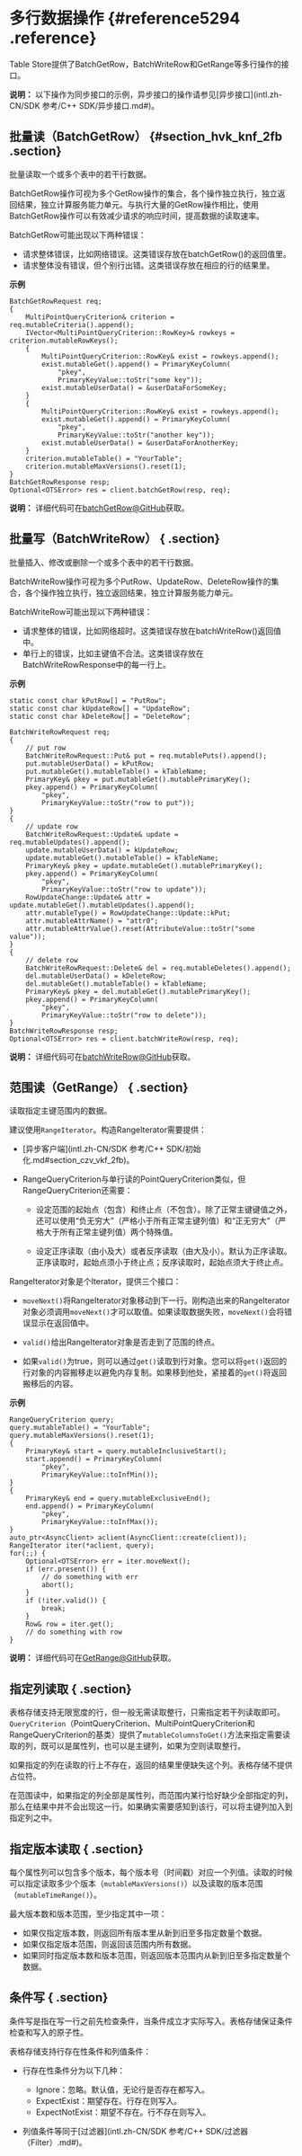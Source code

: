 # 多行数据操作 {#reference5294 .reference}

Table Store提供了BatchGetRow，BatchWriteRow和GetRange等多行操作的接口。

**说明：** 以下操作为同步接口的示例，异步接口的操作请参见[异步接口](intl.zh-CN/SDK 参考/C++ SDK/异步接口.md#)。

## 批量读（BatchGetRow） {#section_hvk_knf_2fb .section}

批量读取一个或多个表中的若干行数据。

BatchGetRow操作可视为多个GetRow操作的集合，各个操作独立执行，独立返回结果，独立计算服务能力单元。与执行大量的GetRow操作相比，使用BatchGetRow操作可以有效减少请求的响应时间，提高数据的读取速率。

BatchGetRow可能出现以下两种错误：

-   请求整体错误，比如网络错误。这类错误存放在batchGetRow\(\)的返回值里。
-   请求整体没有错误，但个别行出错。这类错误存放在相应的行的结果里。

**示例**

```language-cpp
BatchGetRowRequest req;
{
    MultiPointQueryCriterion& criterion = req.mutableCriteria().append();
    IVector<MultiPointQueryCriterion::RowKey>& rowkeys = criterion.mutableRowKeys();
    {
        MultiPointQueryCriterion::RowKey& exist = rowkeys.append();
        exist.mutableGet().append() = PrimaryKeyColumn(
            "pkey",
            PrimaryKeyValue::toStr("some key"));
        exist.mutableUserData() = &userDataForSomeKey;
    }
    {
        MultiPointQueryCriterion::RowKey& exist = rowkeys.append();
        exist.mutableGet().append() = PrimaryKeyColumn(
            "pkey",
            PrimaryKeyValue::toStr("another key"));
        exist.mutableUserData() = &userDataForAnotherKey;
    }
    criterion.mutableTable() = "YourTable";
    criterion.mutableMaxVersions().reset(1);
}
BatchGetRowResponse resp;
Optional<OTSError> res = client.batchGetRow(resp, req);

```

**说明：** 详细代码可在[batchGetRow@GitHub](https://github.com/aliyun/aliyun-tablestore-cpp-sdk/tree/master/examples)获取。

## 批量写（BatchWriteRow） { .section}

批量插入、修改或删除一个或多个表中的若干行数据。

BatchWriteRow操作可视为多个PutRow、UpdateRow、DeleteRow操作的集合，各个操作独立执行，独立返回结果，独立计算服务能力单元。

BatchWriteRow可能出现以下两种错误：

-   请求整体的错误，比如网络超时。这类错误存放在batchWriteRow\(\)返回值中。
-   单行上的错误，比如主键值不合法。这类错误存放在BatchWriteRowResponse中的每一行上。

**示例**

```language-cpp
static const char kPutRow[] = "PutRow";
static const char kUpdateRow[] = "UpdateRow";
static const char kDeleteRow[] = "DeleteRow";

BatchWriteRowRequest req;
{
    // put row
    BatchWriteRowRequest::Put& put = req.mutablePuts().append();
    put.mutableUserData() = kPutRow;
    put.mutableGet().mutableTable() = kTableName;
    PrimaryKey& pkey = put.mutableGet().mutablePrimaryKey();
    pkey.append() = PrimaryKeyColumn(
        "pkey",
        PrimaryKeyValue::toStr("row to put"));
}
{
    // update row
    BatchWriteRowRequest::Update& update = req.mutableUpdates().append();
    update.mutableUserData() = kUpdateRow;
    update.mutableGet().mutableTable() = kTableName;
    PrimaryKey& pkey = update.mutableGet().mutablePrimaryKey();
    pkey.append() = PrimaryKeyColumn(
        "pkey",
        PrimaryKeyValue::toStr("row to update"));
    RowUpdateChange::Update& attr = update.mutableGet().mutableUpdates().append();
    attr.mutableType() = RowUpdateChange::Update::kPut;
    attr.mutableAttrName() = "attr0";
    attr.mutableAttrValue().reset(AttributeValue::toStr("some value"));
}
{
    // delete row
    BatchWriteRowRequest::Delete& del = req.mutableDeletes().append();
    del.mutableUserData() = kDeleteRow;
    del.mutableGet().mutableTable() = kTableName;
    PrimaryKey& pkey = del.mutableGet().mutablePrimaryKey();
    pkey.append() = PrimaryKeyColumn(
        "pkey",
        PrimaryKeyValue::toStr("row to delete"));
}
BatchWriteRowResponse resp;
Optional<OTSError> res = client.batchWriteRow(resp, req);

```

**说明：** 详细代码可在[batchWriteRow@GitHub](https://github.com/aliyun/aliyun-tablestore-cpp-sdk/tree/master/examples)获取。

## 范围读（GetRange） { .section}

读取指定主键范围内的数据。

建议使用`RangeIterator`。构造RangeIterator需要提供：

-    [异步客户端](intl.zh-CN/SDK 参考/C++ SDK/初始化.md#section_czv_vkf_2fb)。

-   RangeQueryCriterion与单行读的PointQueryCriterion类似，但RangeQueryCriterion还需要：

    -   设定范围的起始点（包含）和终止点（不包含）。除了正常主键键值之外，还可以使用“负无穷大”（严格小于所有正常主键列值）和“正无穷大”（严格大于所有正常主键列值）两个特殊值。

    -   设定正序读取（由小及大）或者反序读取（由大及小）。默认为正序读取。正序读取时，起始点须小于终止点；反序读取时，起始点须大于终止点。


RangeIterator对象是个Iterator，提供三个接口：

-    `moveNext()`将RangeIterator对象移动到下一行。刚构造出来的RangeIterator对象必须调用`moveNext()`才可以取值。如果读取数据失败，`moveNext()`会将错误显示在返回值中。

-    `valid()`给出RangeIterator对象是否走到了范围的终点。

-   如果`valid()`为true，则可以通过`get()`读取到行对象。您可以将`get()`返回的行对象的内容搬移走以避免内存复制。如果移到他处，紧接着的`get()`将返回搬移后的内容。


**示例**

```language-cpp
RangeQueryCriterion query;
query.mutableTable() = "YourTable";
query.mutableMaxVersions().reset(1);
{
    PrimaryKey& start = query.mutableInclusiveStart();
    start.append() = PrimaryKeyColumn(
        "pkey",
        PrimaryKeyValue::toInfMin());
}
{
    PrimaryKey& end = query.mutableExclusiveEnd();
    end.append() = PrimaryKeyColumn(
        "pkey",
        PrimaryKeyValue::toInfMax());
}
auto_ptr<AsyncClient> aclient(AsyncClient::create(client));
RangeIterator iter(*aclient, query);
for(;;) {
    Optional<OTSError> err = iter.moveNext();
    if (err.present()) {
        // do something with err
        abort();
    }
    if (!iter.valid()) {
        break;
    }
    Row& row = iter.get();
    // do something with row
}

```

**说明：** 详细代码可在[GetRange@GitHub](https://github.com/aliyun/aliyun-tablestore-cpp-sdk/tree/master/examples)获取。

## 指定列读取 { .section}

表格存储支持无限宽度的行，但一般无需读取整行，只需指定若干列读取即可。 `QueryCriterion`（PointQueryCriterion、MultiPointQueryCriterion和RangeQueryCriterion的基类）提供了`mutableColumnsToGet()`方法来指定需要读取的列，既可以是属性列，也可以是主键列，如果为空则读取整行。

如果指定的列在读取的行上不存在，返回的结果里便缺失这个列。表格存储不提供占位符。

在范围读中，如果指定的列全部是属性列，而范围内某行恰好缺少全部指定的列，那么在结果中并不会出现这一行。如果确实需要感知到该行，可以将主键列加入到指定列之中。

## 指定版本读取 { .section}

每个属性列可以包含多个版本，每个版本号（时间戳）对应一个列值。读取的时候可以指定读取多少个版本（`mutableMaxVersions()`）以及读取的版本范围（`mutableTimeRange()`）。

最大版本数和版本范围，至少指定其中一项：

-   如果仅指定版本数，则返回所有版本里从新到旧至多指定数量个数据。
-   如果仅指定版本范围，则返回该范围内所有数据。
-   如果同时指定版本数和版本范围，则返回版本范围内从新到旧至多指定数量个数据。

## 条件写 { .section}

条件写是指在写一行之前先检查条件，当条件成立才实际写入。表格存储保证条件检查和写入的原子性。

表格存储支持行存在性条件和列值条件：

-   行存在性条件分为以下几种：

    -   Ignore：忽略。默认值，无论行是否存在都写入。
    -   ExpectExist：期望存在。行存在则写入。
    -   ExpectNotExist：期望不存在。行不存在则写入。
-   列值条件等同于[过滤器](intl.zh-CN/SDK 参考/C++ SDK/过滤器（Filter）.md#)。


